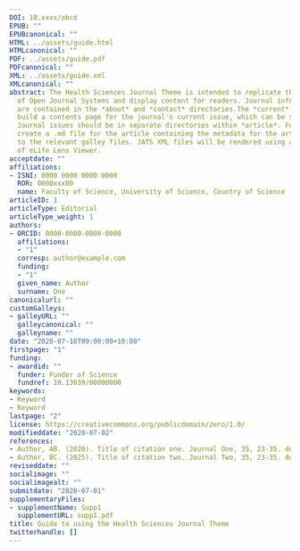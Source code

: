 ```yaml
---
DOI: 10.xxxx/abcd
EPUB: ""
EPUBcanonical: ""
HTML: ../assets/guide.html
HTMLcanonical: ""
PDF: ../assets/guide.pdf
PDFcanonical: ""
XML: ../assets/guide.xml
XMLcanonical: ""
abstract: The Health Sciences Journal Theme is intended to replicate the front end
  of Open Journal Systems and display content for readers. Journal information pages
  are contained in the *about* and *contact* directories.The *current* directory will
  build a contents page for the journal's current issue, which can be set in config.toml.
  Journal issues should be in separate directories within *article*. For each article,
  create a .md file for the article containing the metadata for the article and links
  to the relevant galley files. JATS XML files will be rendered using a modified version
  of eLife Lens Viewer.
acceptdate: ""
affiliations:
- ISNI: 0000 0000 0000 0000
  ROR: 0000xxx00
  name: Faculty of Science, University of Science, Country of Science
articleID: 1
articleType: Editorial
articleType_weight: 1
authors:
- ORCID: 0000-0000-0000-0000
  affiliations:
  - "1"
  corresp: author@example.com
  funding:
  - "1"
  given_name: Author
  surname: One
canonicalurl: ""
customGalleys:
- galleyURL: ""
  galleycanonical: ""
  galleyname: ""
date: "2020-07-18T09:00:00+10:00"
firstpage: "1"
funding:
- awardid: ""
  funder: Funder of Science
  fundref: 10.13039/00000000
keywords:
- Keyword
- Keyword
lastpage: "2"
license: https://creativecommons.org/publicdomain/zero/1.0/
modifieddate: "2020-07-02"
references:
- Author, AB. (2020). Title of citation one. Journal One, 35, 23-35. doi:10.35430/doistring
- Author, BC. (2025). Title of citation two. Journal Two, 35, 23-35. doi:10.35430/doistring
reviseddate: ""
socialimage: ""
socialimagealt: ""
submitdate: "2020-07-01"
supplementaryFiles:
- supplementName: Supp1
  supplementURL: supp1.pdf
title: Guide to using the Health Sciences Journal Theme
twitterhandle: []
---
```


